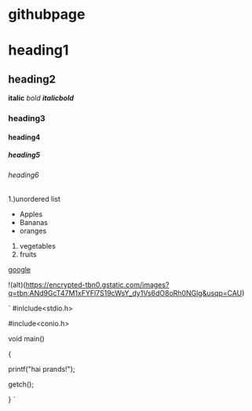 # githubpage
# heading1

## heading2

**italic**
*bold*
***italicbold***

### heading3
#### heading4
##### heading5
###### heading6

1.)unordered list

- Apples
- Bananas 
- oranges
1. vegetables
2. fruits

[google](https://www.google.com/)

!(alt)(https://encrypted-tbn0.gstatic.com/images?q=tbn:ANd9GcT47M1xFYFl7S19cWsY_dy1Vs6dO8oRh0NGlg&usqp=CAU)

` #inlclude<stdio.h>

#include<conio.h>

void main()

{

printf("hai prands!");

getch();

} `


